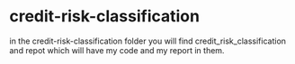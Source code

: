 # credit-risk-classification

in the credit-risk-classification folder you will find credit_risk_classification and repot which will have my code and my report in them.